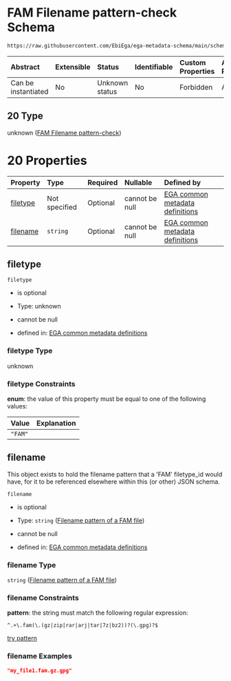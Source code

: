 # FAM Filename pattern-check Schema

```txt
https://raw.githubusercontent.com/EbiEga/ega-metadata-schema/main/schemas/EGA.common-definitions.json#/definitions/filename-filetype-pattern-check/anyOf/20
```



| Abstract            | Extensible | Status         | Identifiable | Custom Properties | Additional Properties | Access Restrictions | Defined In                                                                                           |
| :------------------ | :--------- | :------------- | :----------- | :---------------- | :-------------------- | :------------------ | :--------------------------------------------------------------------------------------------------- |
| Can be instantiated | No         | Unknown status | No           | Forbidden         | Allowed               | none                | [EGA.common-definitions.json\*](../../../schemas/EGA.common-definitions.json "open original schema") |

## 20 Type

unknown ([FAM Filename pattern-check](ega-12-definitions-check-filetype-checks-based-on-its-filename-anyof-fam-filename-pattern-check.md))

# 20 Properties

| Property              | Type          | Required | Nullable       | Defined by                                                                                                                                                                                                                                                                                                                                                        |
| :-------------------- | :------------ | :------- | :------------- | :---------------------------------------------------------------------------------------------------------------------------------------------------------------------------------------------------------------------------------------------------------------------------------------------------------------------------------------------------------------- |
| [filetype](#filetype) | Not specified | Optional | cannot be null | [EGA common metadata definitions](ega-12-definitions-check-filetype-checks-based-on-its-filename-anyof-fam-filename-pattern-check-properties-filetype.md "https://raw.githubusercontent.com/EbiEga/ega-metadata-schema/main/schemas/EGA.common-definitions.json#/definitions/filename-filetype-pattern-check/anyOf/20/properties/filetype")                       |
| [filename](#filename) | `string`      | Optional | cannot be null | [EGA common metadata definitions](ega-12-definitions-check-filetype-checks-based-on-its-filename-anyof-fam-filename-pattern-check-properties-filename-pattern-of-a-fam-file.md "https://raw.githubusercontent.com/EbiEga/ega-metadata-schema/main/schemas/EGA.common-definitions.json#/definitions/filename-filetype-pattern-check/anyOf/20/properties/filename") |

## filetype



`filetype`

*   is optional

*   Type: unknown

*   cannot be null

*   defined in: [EGA common metadata definitions](ega-12-definitions-check-filetype-checks-based-on-its-filename-anyof-fam-filename-pattern-check-properties-filetype.md "https://raw.githubusercontent.com/EbiEga/ega-metadata-schema/main/schemas/EGA.common-definitions.json#/definitions/filename-filetype-pattern-check/anyOf/20/properties/filetype")

### filetype Type

unknown

### filetype Constraints

**enum**: the value of this property must be equal to one of the following values:

| Value   | Explanation |
| :------ | :---------- |
| `"FAM"` |             |

## filename

This object exists to hold the filename pattern that a 'FAM' filetype\_id would have, for it to be referenced elsewhere within this (or other) JSON schema.

`filename`

*   is optional

*   Type: `string` ([Filename pattern of a FAM file](ega-12-definitions-check-filetype-checks-based-on-its-filename-anyof-fam-filename-pattern-check-properties-filename-pattern-of-a-fam-file.md))

*   cannot be null

*   defined in: [EGA common metadata definitions](ega-12-definitions-check-filetype-checks-based-on-its-filename-anyof-fam-filename-pattern-check-properties-filename-pattern-of-a-fam-file.md "https://raw.githubusercontent.com/EbiEga/ega-metadata-schema/main/schemas/EGA.common-definitions.json#/definitions/filename-filetype-pattern-check/anyOf/20/properties/filename")

### filename Type

`string` ([Filename pattern of a FAM file](ega-12-definitions-check-filetype-checks-based-on-its-filename-anyof-fam-filename-pattern-check-properties-filename-pattern-of-a-fam-file.md))

### filename Constraints

**pattern**: the string must match the following regular expression:&#x20;

```regexp
^.+\.fam(\.(gz|zip|rar|arj|tar|7z|bz2))?(\.gpg)?$
```

[try pattern](https://regexr.com/?expression=%5E.%2B%5C.fam\(%5C.\(gz%7Czip%7Crar%7Carj%7Ctar%7C7z%7Cbz2\)\)%3F\(%5C.gpg\)%3F%24 "try regular expression with regexr.com")

### filename Examples

```json
"my_file1.fam.gz.gpg"
```
